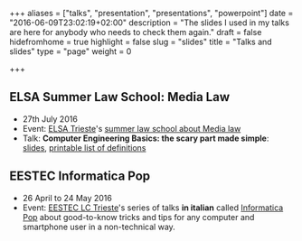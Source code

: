 +++
aliases = ["talks", "presentation", "presentations", "powerpoint"]
date = "2016-06-09T23:02:19+02:00"
description = "The slides I used in my talks are here for anybody who needs to check them again."
draft = false
hidefromhome = true
highlight = false
slug = "slides"
title = "Talks and slides"
type = "page"
weight = 0

+++


## ELSA Summer Law School: Media Law

- 27th July 2016
- Event: [ELSA Trieste](http://www.elsatrieste.it/)'s
  [summer law school about Media law](http://lawschools.elsa.org/traineeship/trieste-media-law/)
- Talk: **Computer Engineering Basics: the scary part made simple**:
  [slides](/pdf/Computer_engineering_basics_-_the_scary_part_made_simple.pdf),
  [printable list of definitions](/pdf/Computer_engineering_glossary.pdf)


## EESTEC Informatica Pop

- 26 April to 24 May 2016
- Event: [EESTEC LC Trieste](http://ts.eestec.it/)'s series of talks **in
  italian** called [Informatica Pop](http://ts.eestec.it/informatica-pop/) about
  good-to-know tricks and tips for any computer and smartphone user in a
  non-technical way.


